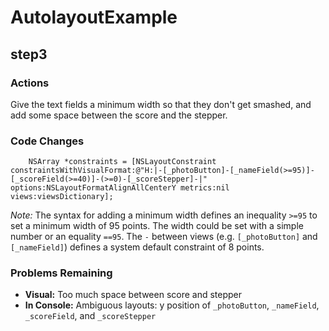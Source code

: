 AutolayoutExample
=================

## step3
### Actions
Give the text fields a minimum width so that they don't get smashed, and add some space between the score and the stepper.

### Code Changes

```
    NSArray *constraints = [NSLayoutConstraint constraintsWithVisualFormat:@"H:|-[_photoButton]-[_nameField(>=95)]-[_scoreField(>=40)]-(>=0)-[_scoreStepper]-|" options:NSLayoutFormatAlignAllCenterY metrics:nil views:viewsDictionary];
```

*Note:* The syntax for adding a minimum width defines an inequality `>=95` to set a minimum width of 95 points. The width could be set with a simple number or an equality `==95`. The `-` between views (e.g. `[_photoButton]` and `[_nameField]`) defines a system default constraint of 8 points.

### Problems Remaining
- **Visual:** Too much space between score and stepper
- **In Console:** Ambiguous layouts: y position of `_photoButton`, `_nameField`, `_scoreField`, and `_scoreStepper`

